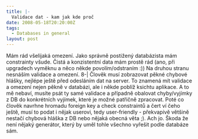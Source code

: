 ```yaml
---
title: |-
  Validace dat - kam jak kde proč
date: 2008-05-18T20:20:00Z
tags:
  - Databases in general
layout: post
---
```

Mám rád všelijaká omezení. Jako správně postižený databázista mám constrainty všude. Čistá a konzistentní data mám prostě rád (ano, při upgradech vyměknu a něco někde povolím/odstraním :)) Na druhou stranu nesnáším validace a omezení. 8-| Člověk musí zobrazovat pěkné chybové hlášky, nejlépe ještě před odesláním dat na server. To znamená mít validace a omezení nejen pěkně v databázi, ale i někde poblíž ksichtu aplikace. A to mě nebaví, musíte psát ty samé validace a případně obalovat chyby/vyjímky z DB do konkrétních vyjímek, které je možné patřičně zpracovat. Poté co člověk navrhne hromadu foreign key a check constraintů a čert ví čeho ještě, musí to podat i nějak userovi, tedy user-friendly - překvapivě většině nestačí chybová hláška z DB nebo nějaká obecná věta ;). Ach jo. Škoda že není nějaký generátor, který by uměl tohle všechno vyřešit podle databáze sám.